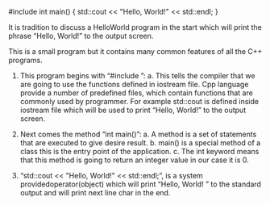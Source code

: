 #include <iostream>
int main()
{
  std::cout << "Hello, World!" << std::endl;
}

It is tradition to discuss a HelloWorld program in the start which will print the phrase “Hello, World!” to the output screen.

This is a small program but it contains many common features of all the C++ programs.
1. This program begins with “#include <iostream>”:
a. This tells the compiler that we are going to use the functions defined in iostream file. Cpp language provide a number of predefined files, which contain functions that are commonly used by programmer.
For example std::cout is defined inside iostream file which will be
used to print “Hello, World!” to the output screen.

2. Next comes the method “int main()”:
a. A method is a set of statements that are executed to give desire
result.
b. main() is a special method of a class this is the entry point of the
application.
c. The int keyword means that this method is going to return an integer
value in our case it is 0.

3. “std::cout << "Hello, World!" << std::endl;”, is a system providedoperator(object) which will print “Hello, World! ” to the standard output and will print next line char in the end.
